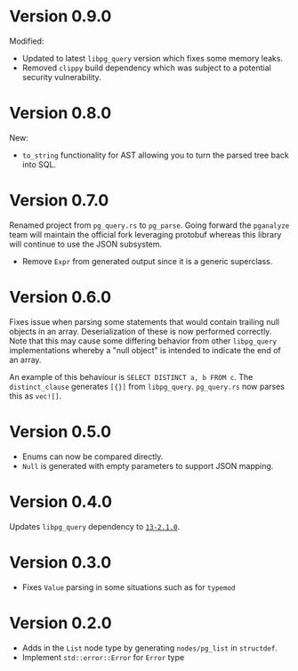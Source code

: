 # Version 0.9.0

Modified:
* Updated to latest `libpg_query` version which fixes some memory leaks. 
* Removed `clippy` build dependency which was subject to a potential security vulnerability.

# Version 0.8.0

New:
* `to_string` functionality for AST allowing you to turn the parsed tree back into SQL.

# Version 0.7.0

Renamed project from `pg_query.rs` to `pg_parse`. Going forward the `pganalyze` team will maintain the official fork
leveraging protobuf whereas this library will continue to use the JSON subsystem.

* Remove `Expr` from generated output since it is a generic superclass.

# Version 0.6.0

Fixes issue when parsing some statements that would contain trailing null objects in an array. Deserialization of these
is now performed correctly. Note that this may cause some differing behavior from other `libpg_query` implementations
whereby a "null object" is intended to indicate the end of an array.

An example of this behaviour is `SELECT DISTINCT a, b FROM c`. The `distinct_clause` generates `[{}]` from `libpg_query`.
`pg_query.rs` now parses this as `vec![]`.

# Version 0.5.0

* Enums can now be compared directly.
* `Null` is generated with empty parameters to support JSON mapping.

# Version 0.4.0

Updates `libpg_query` dependency to [`13-2.1.0`](https://github.com/pganalyze/libpg_query/tree/13-2.1.0).

# Version 0.3.0

* Fixes `Value` parsing in some situations such as for `typemod`

# Version 0.2.0

* Adds in the `List` node type by generating `nodes/pg_list` in `structdef`.
* Implement `std::error::Error` for `Error` type